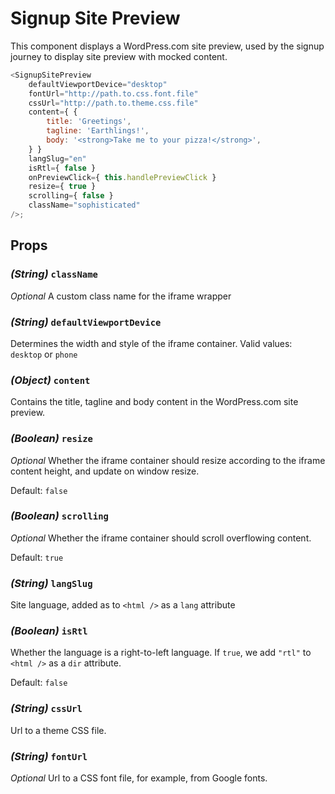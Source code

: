 # Signup Site Preview

This component displays a WordPress.com site preview, used by the signup journey to display site preview with mocked content.

```javascript
<SignupSitePreview
	defaultViewportDevice="desktop"
	fontUrl="http://path.to.css.font.file"
	cssUrl="http://path.to.theme.css.file"
	content={ {
		title: 'Greetings',
		tagline: 'Earthlings!',
		body: '<strong>Take me to your pizza!</strong>',
	} }
	langSlug="en"
	isRtl={ false }
	onPreviewClick={ this.handlePreviewClick }
	resize={ true }
	scrolling={ false }
	className="sophisticated"
/>;
```

## Props

### _(String)_ `className`

_Optional_ A custom class name for the iframe wrapper

### _(String)_ `defaultViewportDevice`

Determines the width and style of the iframe container. Valid values: `desktop` or `phone`

### _(Object)_ `content`

Contains the title, tagline and body content in the WordPress.com site preview.

### _(Boolean)_ `resize`

_Optional_ Whether the iframe container should resize according to the iframe content height, and update on window resize.

Default: `false`

### _(Boolean)_ `scrolling`

_Optional_ Whether the iframe container should scroll overflowing content.

Default: `true`

### _(String)_ `langSlug`

Site language, added as to `<html />` as a `lang` attribute

### _(Boolean)_ `isRtl`

Whether the language is a right-to-left language. If `true`, we add `"rtl"` to `<html />` as a `dir` attribute.

Default: `false`

### _(String)_ `cssUrl`

Url to a theme CSS file.

### _(String)_ `fontUrl`

_Optional_ Url to a CSS font file, for example, from Google fonts.
